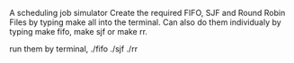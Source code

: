 A scheduling job simulator
Create the required FIFO, SJF and Round Robin Files by typing make all into the terminal.
Can also do them individualy by typing make fifo, make sjf or make rr.

run them by terminal, 
./fifo <datafile>
./sjf <datafile>
./rr <time> <datafile>
